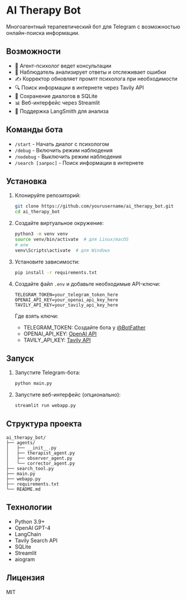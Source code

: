 # AI Therapy Bot

Многоагентный терапевтический бот для Telegram с возможностью онлайн-поиска информации.

## Возможности

- 🤖 Агент-психолог ведет консультации
- 👀 Наблюдатель анализирует ответы и отслеживает ошибки
- ✍️ Корректор обновляет промпт психолога при необходимости
- 🔍 Поиск информации в интернете через Tavily API
- 💾 Сохранение диалогов в SQLite
- 📊 Веб-интерфейс через Streamlit
- 📝 Поддержка LangSmith для анализа

## Команды бота

- `/start` - Начать диалог с психологом
- `/debug` - Включить режим наблюдения
- `/nodebug` - Выключить режим наблюдения
- `/search [запрос]` - Поиск информации в интернете

## Установка

1. Клонируйте репозиторий:
   ```bash
   git clone https://github.com/yourusername/ai_therapy_bot.git
   cd ai_therapy_bot
   ```

2. Создайте виртуальное окружение:
   ```bash
   python3 -m venv venv
   source venv/bin/activate  # для Linux/macOS
   # или
   venv\Scripts\activate  # для Windows
   ```

3. Установите зависимости:
   ```bash
   pip install -r requirements.txt
   ```

4. Создайте файл `.env` и добавьте необходимые API-ключи:
   ```
   TELEGRAM_TOKEN=your_telegram_token_here
   OPENAI_API_KEY=your_openai_api_key_here
   TAVILY_API_KEY=your_tavily_api_key_here
   ```

   Где взять ключи:
   - TELEGRAM_TOKEN: Создайте бота у [@BotFather](https://t.me/BotFather)
   - OPENAI_API_KEY: [OpenAI API](https://platform.openai.com/api-keys)
   - TAVILY_API_KEY: [Tavily API](https://tavily.com/)

## Запуск

1. Запустите Telegram-бота:
   ```bash
   python main.py
   ```

2. Запустите веб-интерфейс (опционально):
   ```bash
   streamlit run webapp.py
   ```

## Структура проекта

```
ai_therapy_bot/
├── agents/
│   ├── __init__.py
│   ├── therapist_agent.py
│   ├── observer_agent.py
│   └── corrector_agent.py
├── search_tool.py
├── main.py
├── webapp.py
├── requirements.txt
└── README.md
```

## Технологии

- Python 3.9+
- OpenAI GPT-4
- LangChain
- Tavily Search API
- SQLite
- Streamlit
- aiogram

## Лицензия

MIT 
